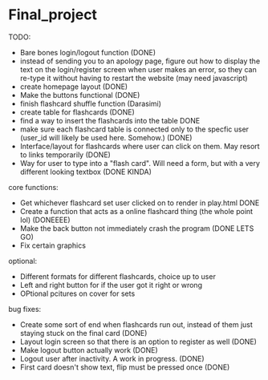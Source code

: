 # Final_project



TODO:

- Bare bones login/logout function (DONE)
- instead of sending you to an apology page, figure out how to display the text on the login/register screen when user makes an error, so they can re-type it without having to restart the website (may need javascript) 
- create homepage layout (DONE)
- Make the buttons functional (DONE)
- finish flashcard shuffle function (Darasimi)
- create table for flashcards (DONE)
- find a way to insert the flashcards into the table DONE
- make sure each flashcard table is connected only to the specfic user (user_id will likely be used here. Somehow.) (DONE)
- Interface/layout for flashcards where user can click on them. May resort to links temporarily (DONE)
- Way for user to type into a "flash card". Will need a form, but with a very different looking textbox (DONE KINDA)

core functions:

- Get whichever flashcard set user clicked on to render in play.html DONE
- Create a function that acts as a online flashcard thing (the whole point lol) (DONEEEE)
- Make the back button not immediately crash the program  (DONE LETS GO)
- Fix certain graphics 

optional:

- Different formats for different flashcards, choice up to user 
- Left and right button for if the user got it right or wrong
- OPtional pcitures on cover for sets 

bug fixes:

- Create some sort of end when flashcards run out, instead of them just staying stuck on the final card (DONE)
- Layout login screen so that there is an option to register as well (DONE)
- Make logout button actually work (DONE)
- Logout user after inactivity. A work in progress. (DONE)
- First card doesn't show text, flip must be pressed once (DONE)
